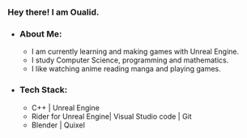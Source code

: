 ### Hey there! I am Oualid.
- ### About Me:
   -  I am currently learning and making games with Unreal Engine.
   -  I study Computer Science, programming and mathematics.
   -  I like watching anime reading manga and playing games.
- ### Tech Stack:
    - C++ | Unreal Engine
    - Rider for Unreal Engine| Visual Studio code | Git
    - Blender | Quixel
